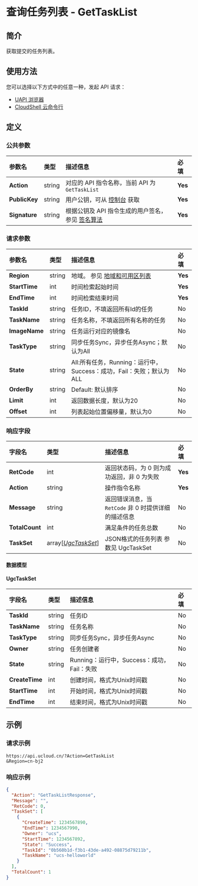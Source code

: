 # 查询任务列表 - GetTaskList

## 简介

获取提交的任务列表。






## 使用方法

您可以选择以下方式中的任意一种，发起 API 请求：
- [UAPI 浏览器](https://console.ucloud.cn/uapi/detail?id=GetTaskList)
- [CloudShell 云命令行](https://shell.ucloud.cn/)


## 定义

### 公共参数

| 参数名 | 类型 | 描述信息 | 必填 |
|:---|:---|:---|:---|
| **Action**     | string  | 对应的 API 指令名称，当前 API 为 `GetTaskList`                        | **Yes** |
| **PublicKey**  | string  | 用户公钥，可从 [控制台](https://console.ucloud.cn/uapi/apikey) 获取                                             | **Yes** |
| **Signature**  | string  | 根据公钥及 API 指令生成的用户签名，参见 [签名算法](api/summary/signature.md)  | **Yes** |

### 请求参数

| 参数名 | 类型 | 描述信息 | 必填 |
|:---|:---|:---|:---|
| **Region** | string | 地域。 参见 [地域和可用区列表](api/summary/regionlist) |**Yes**|
| **StartTime** | int | 时间检索起始时间 |**Yes**|
| **EndTime** | int | 时间检索结束时间 |**Yes**|
| **TaskId** | string | 任务ID，不填返回所有Id的任务 |No|
| **TaskName** | string | 任务名称，不填返回所有名称的任务 |No|
| **ImageName** | string | 任务运行对应的镜像名 |No|
| **TaskType** | string | 同步任务Sync，异步任务Async；默认为All |No|
| **State** | string | All:所有任务，Running：运行中，Success：成功，Fail：失败；默认为ALL |No|
| **OrderBy** | string | Default: 默认排序 |No|
| **Limit** | int | 返回数据长度，默认为20 |No|
| **Offset** | int | 列表起始位置偏移量，默认为0 |No|

### 响应字段

| 字段名 | 类型 | 描述信息 | 必填 |
|:---|:---|:---|:---|
| **RetCode** | int | 返回状态码，为 0 则为成功返回，非 0 为失败 |**Yes**|
| **Action** | string | 操作指令名称 |**Yes**|
| **Message** | string | 返回错误消息，当 `RetCode` 非 0 时提供详细的描述信息 |No|
| **TotalCount** | int | 满足条件的任务总数 |No|
| **TaskSet** | array[[*UgcTaskSet*](#UgcTaskSet)] | JSON格式的任务列表 参数见 UgcTaskSet |No|

#### 数据模型


#### UgcTaskSet

| 字段名 | 类型 | 描述信息 | 必填 |
|:---|:---|:---|:---|
| **TaskId** | string | 任务ID |No|
| **TaskName** | string | 任务名称 |No|
| **TaskType** | string | 同步任务Sync，异步任务Async |No|
| **Owner** | string | 任务创建者 |No|
| **State** | string | Running：运行中，Success：成功，Fail：失败 |No|
| **CreateTime** | int | 创建时间，格式为Unix时间戳 |No|
| **StartTime** | int | 开始时间，格式为Unix时间戳 |No|
| **EndTime** | int | 结束时间，格式为Unix时间戳 |No|

## 示例

### 请求示例
    
```
https://api.ucloud.cn/?Action=GetTaskList
&Region=cn-bj2
```

### 响应示例
    
```json
{
  "Action": "GetTaskListResponse",
  "Message": "",
  "RetCode": 0,
  "TaskSet": [
    {
      "CreateTime": 1234567890,
      "EndTime": 1234567990,
      "Owner": "ucs",
      "StartTime": 1234567892,
      "State": "Success",
      "TaskId": "0b560b1d-f3b1-43de-a492-08875d79211b",
      "TaskName": "ucs-helloworld"
    }
  ],
  "TotalCount": 1
}
```





